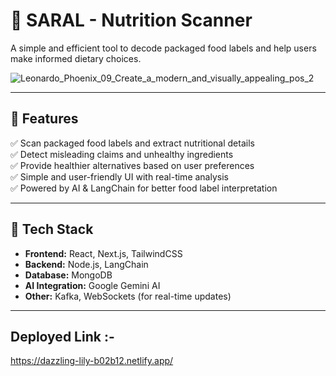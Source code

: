 # 📌 SARAL - Nutrition Scanner

A simple and efficient tool to decode packaged food labels and help users make informed dietary choices.


![Leonardo_Phoenix_09_Create_a_modern_and_visually_appealing_pos_2](https://github.com/user-attachments/assets/f02843e9-cb48-4b6a-8544-f01d94d796f8)



---

## 🚀 Features

✅ Scan packaged food labels and extract nutritional details  
✅ Detect misleading claims and unhealthy ingredients  
✅ Provide healthier alternatives based on user preferences  
✅ Simple and user-friendly UI with real-time analysis  
✅ Powered by AI & LangChain for better food label interpretation  

---

## 🔧 Tech Stack

- **Frontend:** React, Next.js, TailwindCSS  
- **Backend:** Node.js, LangChain  
- **Database:** MongoDB  
- **AI Integration:** Google Gemini AI  
- **Other:** Kafka, WebSockets (for real-time updates)  

---

## Deployed Link :- 

https://dazzling-lily-b02b12.netlify.app/

